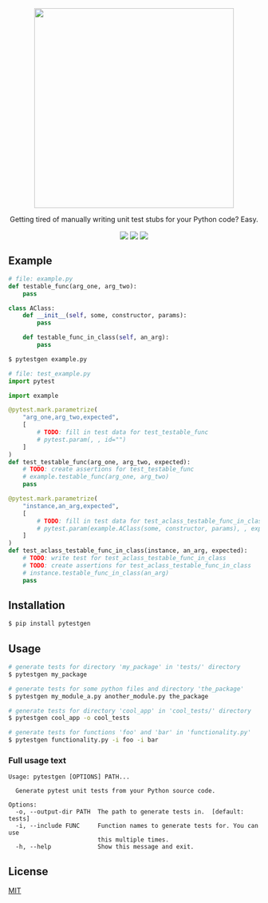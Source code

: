 <div align="center" style="text-align:center">

<img align="center" width="400" src="https://i.imgur.com/gtn07cL.png">

<br>

Getting tired of manually writing unit test stubs for your Python code? Easy.

<img align="center" src="https://img.shields.io/pypi/v/pytestgen?style=flat-square">
<img align="center" src="https://img.shields.io/github/workflow/status/figglewatts/pytestgen/CI?style=flat-square">
<img align="center" src="https://img.shields.io/codecov/c/github/Figglewatts/pytestgen?style=flat-square">

</div>


## Example
```python
# file: example.py
def testable_func(arg_one, arg_two):
    pass

class AClass:
    def __init__(self, some, constructor, params):
        pass

    def testable_func_in_class(self, an_arg):
        pass
```

```bash
$ pytestgen example.py
```

```python
# file: test_example.py
import pytest

import example

@pytest.mark.parametrize(
    "arg_one,arg_two,expected",
    [
        # TODO: fill in test data for test_testable_func
        # pytest.param(, , id="")
    ]
)
def test_testable_func(arg_one, arg_two, expected):
    # TODO: create assertions for test_testable_func
    # example.testable_func(arg_one, arg_two)
    pass

@pytest.mark.parametrize(
    "instance,an_arg,expected",
    [
        # TODO: fill in test data for test_aclass_testable_func_in_class
        # pytest.param(example.AClass(some, constructor, params), , expected, id="")
    ]
)
def test_aclass_testable_func_in_class(instance, an_arg, expected):
    # TODO: write test for test_aclass_testable_func_in_class
    # TODO: create assertions for test_aclass_testable_func_in_class
    # instance.testable_func_in_class(an_arg)
    pass
```

## Installation
```bash
$ pip install pytestgen
```

## Usage
```bash
# generate tests for directory 'my_package' in 'tests/' directory
$ pytestgen my_package

# generate tests for some python files and directory 'the_package'
$ pytestgen my_module_a.py another_module.py the_package

# generate tests for directory 'cool_app' in 'cool_tests/' directory
$ pytestgen cool_app -o cool_tests

# generate tests for functions 'foo' and 'bar' in 'functionality.py'
$ pytestgen functionality.py -i foo -i bar
```

### Full usage text
```
Usage: pytestgen [OPTIONS] PATH...

  Generate pytest unit tests from your Python source code.

Options:
  -o, --output-dir PATH  The path to generate tests in.  [default: tests]
  -i, --include FUNC     Function names to generate tests for. You can use
                         this multiple times.
  -h, --help             Show this message and exit.
```

## License
[MIT](https://choosealicense.com/licenses/mit/)
